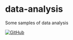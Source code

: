 # data-analysis
Some samples of data analysis

[![GitHub](https://img.shields.io/github/license/mashape/apistatus.svg)](https://github.com/BurhanH/data-analysis/blob/master/LICENSE)
